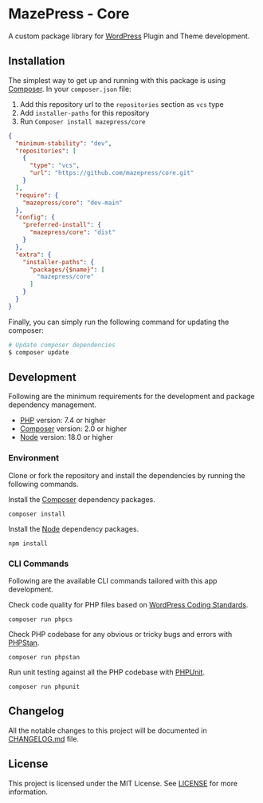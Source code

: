 # MazePress - Core
A custom package library for [WordPress](https://wordpress.org) Plugin and Theme development.

## Installation
The simplest way to get up and running with this package is using [Composer](http://getcomposer.org/).
In your `composer.json` file:

1. Add this repository url to the `repositories` section as `vcs` type
2. Add `installer-paths` for this repository
3. Run `Composer install mazepress/core`

```json
{
  "minimum-stability": "dev",
  "repositories": [
    {
      "type": "vcs",
      "url": "https://github.com/mazepress/core.git"
    }
  ],
  "require": {
    "mazepress/core": "dev-main"
  },
  "config": {
    "preferred-install": {
      "mazepress/core": "dist"
    }
  },
  "extra": {
    "installer-paths": {
      "packages/{$name}": [
        "mazepress/core"
      ]
    }
  }
}
```
Finally, you can simply run the following command for updating the composer:

```sh
# Update composer dependencies
$ composer update
```

## Development
Following are the minimum requirements for the development and package dependency management.

- [PHP](https://php.net) version: 7.4 or higher
- [Composer](https://getcomposer.org/) version: 2.0 or higher
- [Node](https://nodejs.org) version: 18.0 or higher

### Environment
Clone or fork the repository and install the dependencies by running the following commands.

Install the [Composer](https://getcomposer.org/) dependency packages.
```shell
composer install
```

Install the [Node](https://nodejs.org) dependency packages.
```shell
npm install
```

### CLI Commands
Following are the available CLI commands tailored with this app development.

Check code quality for PHP files based on [WordPress Coding Standards](https://developer.wordpress.org/coding-standards/wordpress-coding-standards/).
```shell
composer run phpcs
```

Check PHP codebase for any obvious or tricky bugs and errors with [PHPStan](https://phpstan.org).
```shell
composer run phpstan
```

Run unit testing against all the PHP codebase with [PHPUnit](https://phpunit.de).
```shell
composer run phpunit
```

## Changelog
All the notable changes to this project will be documented in [CHANGELOG.md](CHANGELOG.md) file.

## License
This project is licensed under the MIT License. See [LICENSE](LICENSE.md) for more information.
